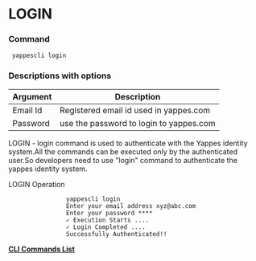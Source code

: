 LOGIN
=====

### Command

     yappescli login 

### Descriptions with options

| Argument | Description                             |
|----------|-----------------------------------------|
| Email Id | Registered email id used in yappes.com  |
| Password | use the password to login to yappes.com |

LOGIN - login command is used to authenticate with the Yappes identity
system.All the commands can be executed only by the authenticated
user.So developers need to use "login" command to authenticate the
yappes identity system.

LOGIN Operation

                  
                    yappescli login
                    Enter your email address xyz@abc.com
                    Enter your password ****
                    ✓ Execution Starts ....
                    ✓ Login Completed ....
                    Successfully Authenticated!!
                  
                

**[CLI Commands List](cli_tool_commands)**

